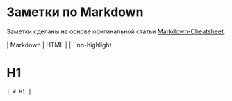 # Заметки по Markdown

Заметки сделаны на основе оригинальной статьи [Markdown-Cheatsheet](https://github.com/adam-p/markdown-here/wiki/Markdown-Cheatsheet).

| Markdown       | HTML |
|```no-highlight 
# H1
```
| # H1 |